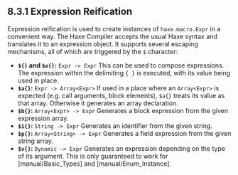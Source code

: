 ## 8.3.1 Expression Reification

Expression reification is used to create instances of `haxe.macro.Expr` in a convenient way. The Haxe Compiler accepts the usual Haxe syntax and translates it to an expression object. It supports several escaping mechanisms, all of which are triggered by the `$` character:



* **`${}` and `$e{}`:** `Expr -> Expr` This can be used to compose expressions. The expression within the delimiting `{ }` is executed, with its value being used in place.
* **`$a{}`:** `Expr -> Array<Expr>` If used in a place where an `Array<Expr>` is expected (e.g. call arguments, block elements), `$a{}` treats its value as that array. Otherwise it generates an array declaration.
* **`$b{}`:** `Array<Expr> -> Expr` Generates a block expression from the given expression array.
* **`$i{}`:** `String -> Expr` Generates an identifier from the given string.
* **`$p{}`:** `Array<String> -> Expr` Generates a field expression from the given string array.
* **`$v{}`:** `Dynamic -> Expr` Generates an expression depending on the type of its argument. This is only guaranteed to work for [manual/Basic_Types] and [manual/Enum_Instance].